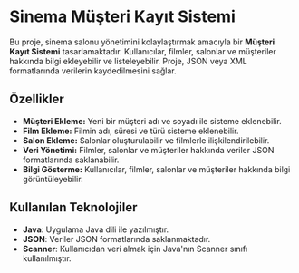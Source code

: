 # Sinema Müşteri Kayıt Sistemi

Bu proje, sinema salonu yönetimini kolaylaştırmak amacıyla bir **Müşteri Kayıt Sistemi** tasarlamaktadır. Kullanıcılar, filmler, salonlar ve müşteriler hakkında bilgi ekleyebilir ve listeleyebilir. Proje, JSON veya XML formatlarında verilerin kaydedilmesini sağlar.

## Özellikler

- **Müşteri Ekleme:** Yeni bir müşteri adı ve soyadı ile sisteme eklenebilir.
- **Film Ekleme:** Filmin adı, süresi ve türü sisteme eklenebilir.
- **Salon Ekleme:** Salonlar oluşturulabilir ve filmlerle ilişkilendirilebilir.
- **Veri Yönetimi:** Filmler, salonlar ve müşteriler hakkında veriler JSON formatlarında saklanabilir.
- **Bilgi Gösterme:** Kullanıcılar, filmler, salonlar ve müşteriler hakkında bilgi görüntüleyebilir.

## Kullanılan Teknolojiler

- **Java**: Uygulama Java dili ile yazılmıştır.
- **JSON**: Veriler JSON  formatlarında saklanmaktadır.
- **Scanner**: Kullanıcıdan veri almak için Java'nın Scanner sınıfı kullanılmıştır.
